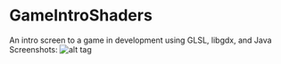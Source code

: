 # GameIntroShaders
An intro screen to a game in development using GLSL, libgdx, and Java
Screenshots:
![alt tag](https://scontent-lga3-1.xx.fbcdn.net/v/t35.0-12/14233608_1054881684560970_762447727_o.png?oh=c18d687b12217bb02ebfe93930446c65&oe=57D3BF9D)
